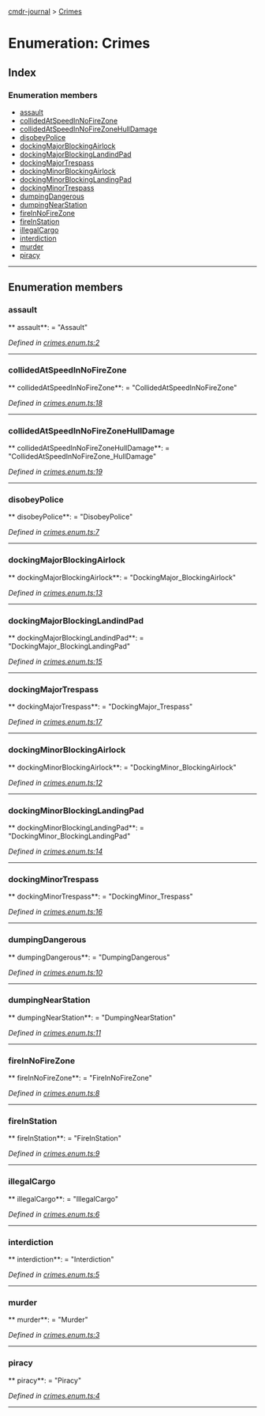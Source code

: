[cmdr-journal](../README.md) > [Crimes](../enums/crimes.md)



# Enumeration: Crimes

## Index

### Enumeration members

* [assault](crimes.md#assault)
* [collidedAtSpeedInNoFireZone](crimes.md#collidedatspeedinnofirezone)
* [collidedAtSpeedInNoFireZoneHullDamage](crimes.md#collidedatspeedinnofirezonehulldamage)
* [disobeyPolice](crimes.md#disobeypolice)
* [dockingMajorBlockingAirlock](crimes.md#dockingmajorblockingairlock)
* [dockingMajorBlockingLandindPad](crimes.md#dockingmajorblockinglandindpad)
* [dockingMajorTrespass](crimes.md#dockingmajortrespass)
* [dockingMinorBlockingAirlock](crimes.md#dockingminorblockingairlock)
* [dockingMinorBlockingLandingPad](crimes.md#dockingminorblockinglandingpad)
* [dockingMinorTrespass](crimes.md#dockingminortrespass)
* [dumpingDangerous](crimes.md#dumpingdangerous)
* [dumpingNearStation](crimes.md#dumpingnearstation)
* [fireInNoFireZone](crimes.md#fireinnofirezone)
* [fireInStation](crimes.md#fireinstation)
* [illegalCargo](crimes.md#illegalcargo)
* [interdiction](crimes.md#interdiction)
* [murder](crimes.md#murder)
* [piracy](crimes.md#piracy)



---
## Enumeration members
<a id="assault"></a>

###  assault

** assault**:    = "Assault"

*Defined in [crimes.enum.ts:2](https://github.com/chrisbruford/cmdr-journal/blob/1e4d048/src/crimes.enum.ts#L2)*





___

<a id="collidedatspeedinnofirezone"></a>

###  collidedAtSpeedInNoFireZone

** collidedAtSpeedInNoFireZone**:    = "CollidedAtSpeedInNoFireZone"

*Defined in [crimes.enum.ts:18](https://github.com/chrisbruford/cmdr-journal/blob/1e4d048/src/crimes.enum.ts#L18)*





___

<a id="collidedatspeedinnofirezonehulldamage"></a>

###  collidedAtSpeedInNoFireZoneHullDamage

** collidedAtSpeedInNoFireZoneHullDamage**:    = "CollidedAtSpeedInNoFireZone_HullDamage"

*Defined in [crimes.enum.ts:19](https://github.com/chrisbruford/cmdr-journal/blob/1e4d048/src/crimes.enum.ts#L19)*





___

<a id="disobeypolice"></a>

###  disobeyPolice

** disobeyPolice**:    = "DisobeyPolice"

*Defined in [crimes.enum.ts:7](https://github.com/chrisbruford/cmdr-journal/blob/1e4d048/src/crimes.enum.ts#L7)*





___

<a id="dockingmajorblockingairlock"></a>

###  dockingMajorBlockingAirlock

** dockingMajorBlockingAirlock**:    = "DockingMajor_BlockingAirlock"

*Defined in [crimes.enum.ts:13](https://github.com/chrisbruford/cmdr-journal/blob/1e4d048/src/crimes.enum.ts#L13)*





___

<a id="dockingmajorblockinglandindpad"></a>

###  dockingMajorBlockingLandindPad

** dockingMajorBlockingLandindPad**:    = "DockingMajor_BlockingLandingPad"

*Defined in [crimes.enum.ts:15](https://github.com/chrisbruford/cmdr-journal/blob/1e4d048/src/crimes.enum.ts#L15)*





___

<a id="dockingmajortrespass"></a>

###  dockingMajorTrespass

** dockingMajorTrespass**:    = "DockingMajor_Trespass"

*Defined in [crimes.enum.ts:17](https://github.com/chrisbruford/cmdr-journal/blob/1e4d048/src/crimes.enum.ts#L17)*





___

<a id="dockingminorblockingairlock"></a>

###  dockingMinorBlockingAirlock

** dockingMinorBlockingAirlock**:    = "DockingMinor_BlockingAirlock"

*Defined in [crimes.enum.ts:12](https://github.com/chrisbruford/cmdr-journal/blob/1e4d048/src/crimes.enum.ts#L12)*





___

<a id="dockingminorblockinglandingpad"></a>

###  dockingMinorBlockingLandingPad

** dockingMinorBlockingLandingPad**:    = "DockingMinor_BlockingLandingPad"

*Defined in [crimes.enum.ts:14](https://github.com/chrisbruford/cmdr-journal/blob/1e4d048/src/crimes.enum.ts#L14)*





___

<a id="dockingminortrespass"></a>

###  dockingMinorTrespass

** dockingMinorTrespass**:    = "DockingMinor_Trespass"

*Defined in [crimes.enum.ts:16](https://github.com/chrisbruford/cmdr-journal/blob/1e4d048/src/crimes.enum.ts#L16)*





___

<a id="dumpingdangerous"></a>

###  dumpingDangerous

** dumpingDangerous**:    = "DumpingDangerous"

*Defined in [crimes.enum.ts:10](https://github.com/chrisbruford/cmdr-journal/blob/1e4d048/src/crimes.enum.ts#L10)*





___

<a id="dumpingnearstation"></a>

###  dumpingNearStation

** dumpingNearStation**:    = "DumpingNearStation"

*Defined in [crimes.enum.ts:11](https://github.com/chrisbruford/cmdr-journal/blob/1e4d048/src/crimes.enum.ts#L11)*





___

<a id="fireinnofirezone"></a>

###  fireInNoFireZone

** fireInNoFireZone**:    = "FireInNoFireZone"

*Defined in [crimes.enum.ts:8](https://github.com/chrisbruford/cmdr-journal/blob/1e4d048/src/crimes.enum.ts#L8)*





___

<a id="fireinstation"></a>

###  fireInStation

** fireInStation**:    = "FireInStation"

*Defined in [crimes.enum.ts:9](https://github.com/chrisbruford/cmdr-journal/blob/1e4d048/src/crimes.enum.ts#L9)*





___

<a id="illegalcargo"></a>

###  illegalCargo

** illegalCargo**:    = "IllegalCargo"

*Defined in [crimes.enum.ts:6](https://github.com/chrisbruford/cmdr-journal/blob/1e4d048/src/crimes.enum.ts#L6)*





___

<a id="interdiction"></a>

###  interdiction

** interdiction**:    = "Interdiction"

*Defined in [crimes.enum.ts:5](https://github.com/chrisbruford/cmdr-journal/blob/1e4d048/src/crimes.enum.ts#L5)*





___

<a id="murder"></a>

###  murder

** murder**:    = "Murder"

*Defined in [crimes.enum.ts:3](https://github.com/chrisbruford/cmdr-journal/blob/1e4d048/src/crimes.enum.ts#L3)*





___

<a id="piracy"></a>

###  piracy

** piracy**:    = "Piracy"

*Defined in [crimes.enum.ts:4](https://github.com/chrisbruford/cmdr-journal/blob/1e4d048/src/crimes.enum.ts#L4)*





___


